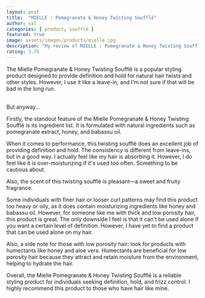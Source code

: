 ```yaml
---
layout: post
title:  "MIELLE : Pomegranate & Honey Twisting Soufflé"
author: sal
categories: [ product, soufflé ]
featured: true
image: assets/images/products/mielle.jpg
description: "My review of MIELLE : Pomegranate & Honey Twisting Soufflé"
rating: 3.75
---
```

The Mielle Pomegranate & Honey Twisting Soufflé is a popular styling product designed to provide definition and hold for natural hair twists and other styles. However, I use it like a leave-in, and I'm not sure if that will be bad in the long run.<br><br>

But anyway...<br>

Firstly, the standout feature of the Mielle Pomegranate & Honey Twisting Soufflé is its ingredient list. It is formulated with natural ingredients such as pomegranate extract, honey, and babassu oil.<br>

When it comes to performance, this twisting soufflé does an excellent job of providing definition and hold. The consistency is different from leave-ins, but in a good way. I actually feel like my hair is absorbing it. However, I do feel like it is over-moisturizing if it's used too often. Something to be cautious about.<br>

Also, the scent of this twisting soufflé is pleasant—a sweet and fruity fragrance.<br>

Some individuals with finer hair or looser curl patterns may find this product too heavy or oily, as it does contain moisturizing ingredients like honey and babassu oil. However, for someone like me with thick and low porosity hair, this product is great. The only downside I feel is that it can't be used alone if you want a certain level of definition. However, I have yet to find a product that can be used alone on my hair.<br>

Also, a side note for those with low porosity hair: look for products with humectants like honey and aloe vera. Humectants are beneficial for low porosity hair because they attract and retain moisture from the environment, helping to hydrate the hair.<br>

Overall, the Mielle Pomegranate & Honey Twisting Soufflé is a reliable styling product for individuals seeking definition, hold, and frizz control. I highly recommend this product to those who have hair like mine.
